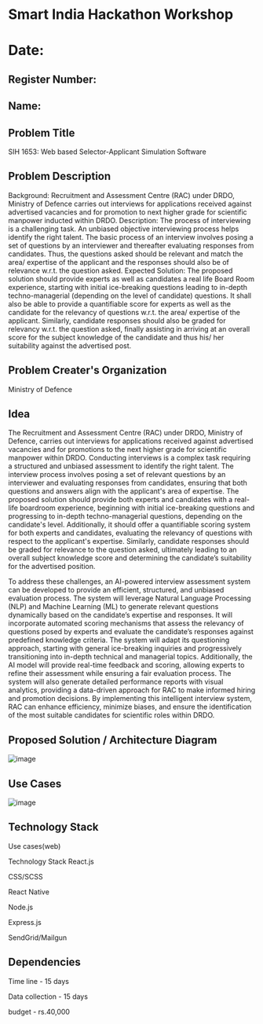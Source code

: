 # Smart India Hackathon Workshop
# Date:
## Register Number:
## Name:
## Problem Title
SIH 1653: Web based Selector-Applicant Simulation Software
## Problem Description
Background: Recruitment and Assessment Centre (RAC) under DRDO, Ministry of Defence carries out interviews for applications received against advertised vacancies and for promotion to next higher grade for scientific manpower inducted within DRDO. Description: The process of interviewing is a challenging task. An unbiased objective interviewing process helps identify the right talent. The basic process of an interview involves posing a set of questions by an interviewer and thereafter evaluating responses from candidates. Thus, the questions asked should be relevant and match the area/ expertise of the applicant and the responses should also be of relevance w.r.t. the question asked. Expected Solution: The proposed solution should provide experts as well as candidates a real life Board Room experience, starting with initial ice-breaking questions leading to in-depth techno-managerial (depending on the level of candidate) questions. It shall also be able to provide a quantifiable score for experts as well as the candidate for the relevancy of questions w.r.t. the area/ expertise of the applicant. Similarly, candidate responses should also be graded for relevancy w.r.t. the question asked, finally assisting in arriving at an overall score for the subject knowledge of the candidate and thus his/ her suitability against the advertised post.

## Problem Creater's Organization
Ministry of Defence

## Idea
The Recruitment and Assessment Centre (RAC) under DRDO, Ministry of Defence, carries out interviews for applications received against advertised vacancies and for promotions to the next higher grade for scientific manpower within DRDO. Conducting interviews is a complex task requiring a structured and unbiased assessment to identify the right talent. The interview process involves posing a set of relevant questions by an interviewer and evaluating responses from candidates, ensuring that both questions and answers align with the applicant's area of expertise. The proposed solution should provide both experts and candidates with a real-life boardroom experience, beginning with initial ice-breaking questions and progressing to in-depth techno-managerial questions, depending on the candidate's level. Additionally, it should offer a quantifiable scoring system for both experts and candidates, evaluating the relevancy of questions with respect to the applicant's expertise. Similarly, candidate responses should be graded for relevance to the question asked, ultimately leading to an overall subject knowledge score and determining the candidate’s suitability for the advertised position.

To address these challenges, an AI-powered interview assessment system can be developed to provide an efficient, structured, and unbiased evaluation process. The system will leverage Natural Language Processing (NLP) and Machine Learning (ML) to generate relevant questions dynamically based on the candidate’s expertise and responses. It will incorporate automated scoring mechanisms that assess the relevancy of questions posed by experts and evaluate the candidate’s responses against predefined knowledge criteria. The system will adapt its questioning approach, starting with general ice-breaking inquiries and progressively transitioning into in-depth technical and managerial topics. Additionally, the AI model will provide real-time feedback and scoring, allowing experts to refine their assessment while ensuring a fair evaluation process. The system will also generate detailed performance reports with visual analytics, providing a data-driven approach for RAC to make informed hiring and promotion decisions. By implementing this intelligent interview system, RAC can enhance efficiency, minimize biases, and ensure the identification of the most suitable candidates for scientific roles within DRDO.


## Proposed Solution / Architecture Diagram
![image](https://github.com/user-attachments/assets/dbd931a6-6dea-4fad-a138-da4e30da0a55)




## Use Cases
![image](https://github.com/user-attachments/assets/e12874a4-e599-407e-8b21-c4eb0016974f)



## Technology Stack
Use cases(web)

Technology Stack React.js

CSS/SCSS

React Native

Node.js

Express.js

SendGrid/Mailgun

## Dependencies
Time line - 15 days

Data collection - 15 days

budget - rs.40,000

